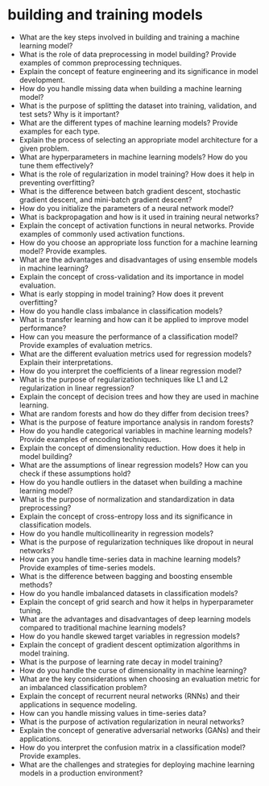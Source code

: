 # building and training models

- What are the key steps involved in building and training a machine learning model?
- What is the role of data preprocessing in model building? Provide examples of common preprocessing techniques.
- Explain the concept of feature engineering and its significance in model development.
- How do you handle missing data when building a machine learning model?
- What is the purpose of splitting the dataset into training, validation, and test sets? Why is it important?
- What are the different types of machine learning models? Provide examples for each type.
- Explain the process of selecting an appropriate model architecture for a given problem.
- What are hyperparameters in machine learning models? How do you tune them effectively?
- What is the role of regularization in model training? How does it help in preventing overfitting?
- What is the difference between batch gradient descent, stochastic gradient descent, and mini-batch gradient descent?
- How do you initialize the parameters of a neural network model?
- What is backpropagation and how is it used in training neural networks?
- Explain the concept of activation functions in neural networks. Provide examples of commonly used activation functions.
- How do you choose an appropriate loss function for a machine learning model? Provide examples.
- What are the advantages and disadvantages of using ensemble models in machine learning?
- Explain the concept of cross-validation and its importance in model evaluation.
- What is early stopping in model training? How does it prevent overfitting?
- How do you handle class imbalance in classification models?
- What is transfer learning and how can it be applied to improve model performance?
- How can you measure the performance of a classification model? Provide examples of evaluation metrics.
- What are the different evaluation metrics used for regression models? Explain their interpretations.
- How do you interpret the coefficients of a linear regression model?
- What is the purpose of regularization techniques like L1 and L2 regularization in linear regression?
- Explain the concept of decision trees and how they are used in machine learning.
- What are random forests and how do they differ from decision trees?
- What is the purpose of feature importance analysis in random forests?
- How do you handle categorical variables in machine learning models? Provide examples of encoding techniques.
- Explain the concept of dimensionality reduction. How does it help in model building?
- What are the assumptions of linear regression models? How can you check if these assumptions hold?
- How do you handle outliers in the dataset when building a machine learning model?
- What is the purpose of normalization and standardization in data preprocessing?
- Explain the concept of cross-entropy loss and its significance in classification models.
- How do you handle multicollinearity in regression models?
- What is the purpose of regularization techniques like dropout in neural networks?
- How can you handle time-series data in machine learning models? Provide examples of time-series models.
- What is the difference between bagging and boosting ensemble methods?
- How do you handle imbalanced datasets in classification models?
- Explain the concept of grid search and how it helps in hyperparameter tuning.
- What are the advantages and disadvantages of deep learning models compared to traditional machine learning models?
- How do you handle skewed target variables in regression models?
- Explain the concept of gradient descent optimization algorithms in model training.
- What is the purpose of learning rate decay in model training?
- How do you handle the curse of dimensionality in machine learning?
- What are the key considerations when choosing an evaluation metric for an imbalanced classification problem?
- Explain the concept of recurrent neural networks (RNNs) and their applications in sequence modeling.
- How can you handle missing values in time-series data?
- What is the purpose of activation regularization in neural networks?
- Explain the concept of generative adversarial networks (GANs) and their applications.
- How do you interpret the confusion matrix in a classification model? Provide examples.
- What are the challenges and strategies for deploying machine learning models in a production environment?